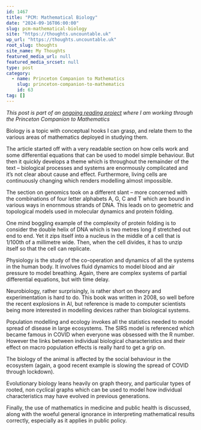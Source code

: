 ```yaml
---
id: 1467
title: "PCM: Mathematical Biology"
date: "2024-09-16T06:00:00"
slug: pcm-mathematical-biology
site: "https://thoughts.uncountable.uk"
wp_url: "https://thoughts.uncountable.uk"
root_slug: thoughts
site_name: My Thoughts
featured_media_url: null
featured_media_srcset: null
type: post
category:
  - name: Princeton Companion to Mathematics
    slug: princeton-companion-to-mathematics
    id: 63
tag: []
---
```


<p><em>This post is part of an <a href="https://thoughts.uncountable.uk/thoughts-on/princeton-companion-to-mathematics/">ongoing reading project</a> where I am working through the Princeton Companion to Mathematics</em></p>
<p>Biology is a topic with conceptual hooks I can grasp, and relate them to the various areas of mathematics deployed in studying them.</p>



<p>The article started off with a very readable section on how cells work and some differential equations that can be used to model simple behaviour. But then it quickly develops a theme which is throughout the remainder of the text &#8211; biological processes and systems are enormously complicated and it&#8217;s not clear about cause and effect. Furthermore, living cells are continuously changing which renders modelling almost impossible.</p>



<p>The section on genomics took on a different slant &#8211; more concerned with the combinations of four letter alphabets A, G, C and T which are bound in various ways in enornmous strands of DNA.  This leads on to geometric and topological models used in molecular dynamics and protein folding.</p>



<p>One mind boggling example of the complexity of protein folding is to consider the double helix of DNA which is two metres long if stretched out end to end.  Yet it zips itself into a nucleus in the middle of a cell that is 1/100th of a millimetre wide.  Then, when the cell divides, it has to unzip itself so that the cell can replicate.</p>



<p>Physiology is the study of the co-operation and dynamics of all the systems in the human body.  It involves fluid dynamics to model blood and air pressure to model breathing.  Again, there are complex systems of partial differential equations, but with time delay.  </p>



<p>Neurobiology, rather surprisingly, is rather short on theory and experimentation is hard to do.  This book was written in 2008, so well before the recent explosions in AI, but reference is made to computer scientists being more interested in modelling devices rather than biological systems.</p>



<p>Population modelling and ecology invokes all the statistics needed to model spread of disease in large ecosystems.  The SIRS model is referenced which became famous in COVID when everyone was obsessed with the R number.  However the links between individual biological characteristics and their effect on macro population effects is really hard to get a grip on.</p>



<p>The biology of the animal is affected by the social behaviour in the ecosystem (again, a good recent example is slowing the spread of COVID through lockdown).</p>



<p>Evolutionary biology leans heavily on graph theory, and particular types of rooted, non cyclical graphs which can be used to model how individual characteristics may have evolved in previous generations.</p>



<p>Finally, the use of mathematics in medicine and public health is discussed, along with the woeful general ignorance in interpreting mathematical results correctly, especially as it applies in public policy. </p>
